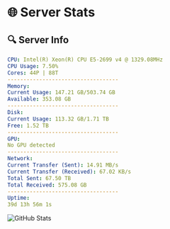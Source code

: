 # 🌐 Server Stats
## 🔍 Server Info
```yaml
CPU: Intel(R) Xeon(R) CPU E5-2699 v4 @ 1329.08MHz
CPU Usage: 7.50%
Cores: 44P | 88T
-----------------------------------
Memory:
Current Usage: 147.21 GB/503.74 GB
Available: 353.08 GB
-----------------------------------
Disk:
Current Usage: 113.32 GB/1.71 TB
Free: 1.52 TB
-----------------------------------
GPU:
No GPU detected
-----------------------------------
Network:
Current Transfer (Sent): 14.91 MB/s
Current Transfer (Received): 67.02 KB/s
Total Sent: 67.50 TB
Total Received: 575.08 GB
-----------------------------------
Uptime:
39d 13h 56m 1s
```
![GitHub Stats](https://img.shields.io/badge/Updated-2025-04-16_11:18:50-blue)